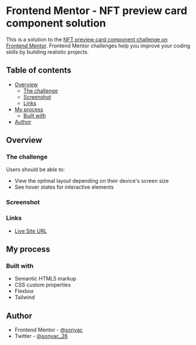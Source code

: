 # Frontend Mentor - NFT preview card component solution

This is a solution to the [NFT preview card component challenge on Frontend Mentor](https://www.frontendmentor.io/challenges/nft-preview-card-component-SbdUL_w0U). Frontend Mentor challenges help you improve your coding skills by building realistic projects.

## Table of contents

- [Overview](#overview)
  - [The challenge](#the-challenge)
  - [Screenshot](#screenshot)
  - [Links](#links)
- [My process](#my-process)
  - [Built with](#built-with)
- [Author](#author)

## Overview

### The challenge

Users should be able to:

- View the optimal layout depending on their device's screen size
- See hover states for interactive elements

### Screenshot

### Links

- [Live Site URL](https://sonya-c.github.io/NFT-preview-card-component)

## My process

### Built with

- Semantic HTML5 markup
- CSS custom properties
- Flexbox
- Tailwind

## Author

- Frontend Mentor - [@sonyac](https://www.frontendmentor.io/profile/sonyac)
- Twitter - [@sonyac_26](https://www.twitter.com/sonyac_26)
